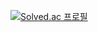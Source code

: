 [![Solved.ac
프로필](http://mazassumnida.wtf/api/generate_badge?boj={handle})](https://solved.ac/{ksh2000})
